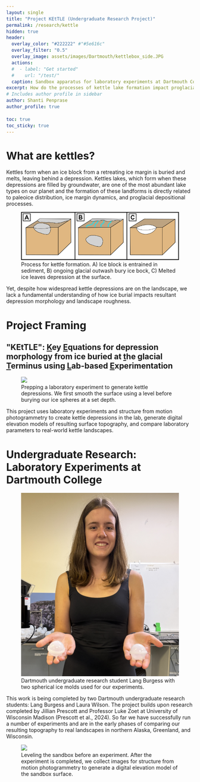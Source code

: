```yaml
---
layout: single
title: "Project KEtTLE (Undergraduate Research Project)"
permalink: /research/kettle
hidden: true
header:
  overlay_color: "#222222" #"#5e616c"
  overlay_filter: "0.5"
  overlay_image: assets/images/Dartmouth/kettlebox_side.JPG
  actions:
  #  - label: "Get started"
  #    url: "/test/"
  caption: Sandbox apparatus for laboratory experiments at Dartmouth College
excerpt: How do the processes of kettle lake formation impact proglacial landscape roughness?
# Includes author profile in sidebar
author: Shanti Penprase
author_profile: true

toc: true
toc_sticky: true    
---
```

# What are kettles?
Kettles form when an ice block from a retreating ice margin is buried and melts, leaving behind a depression. Kettles lakes, which form when these depressions are filled by groundwater, are one of the most abundant lake types on our planet and the formation of these landforms is directly related to paleoice distribution, ice margin dynamics, and proglacial depositional processes.


<figure class="single">
	<img src="/assets/images/Kettle Formation Diagram_only kettles.png">
	<figcaption> Process for kettle formation. A) Ice block is entrained in sediment, B) ongoing glacial outwash bury ice bock, C) Melted ice leaves depression at the surface. </figcaption>
</figure>

Yet, despite how widespread kettle depressions are on the landscape, we lack a fundamental understanding of how ice burial impacts resultant depression morphology and landscape roughness.
# Project Framing
## "KEtTLE": <u>K</u>ey <u>E</u>quations for depression morphology from ice buried at <u>t</u>he glacial <u>T</u>erminus using <u>L</u>ab-based <u>E</u>xperimentation
<figure class="single">
	<img src="/assets/images/Dartmouth/kettlebox_prep.JPG">
	<figcaption> Prepping a laboratory experiment to generate kettle depressions. We first smooth the surface using a level before burying our ice spheres at a set depth.  </figcaption>
</figure>
This project uses laboratory experiments and structure from motion photogrammetry to create kettle depressions in the lab, generate digital elevation models of resulting surface topography, and compare laboratory parameters to real-world kettle landscapes.

# Undergraduate Research: Laboratory Experiments at Dartmouth College

<figure class="single">
	<img src="/assets/images/Dartmouth/Lang_icespheres.JPG" alt="Lang with spheres">
	<figcaption> Dartmouth undergraduate research student Lang Burgess with two spherical ice molds used for our experiments. </figcaption>
</figure>

This work is being completed by two Dartmouth undergraduate research students: Lang Burgess and Laura Wilson. The project builds upon research completed by Jillian Prescott and Professor Luke Zoet at University of Wisconsin Madison (Prescott et al., 2024). So far we have successfully run a number of experiments and are in the early phases of comparing our resulting topography to real landscapes in northern Alaska, Greenland, and Wisconsin.

<figure class="single">
	<img src="/assets/images/Dartmouth/kettlebox_prep2.JPG">
	<figcaption> Leveling the sandbox before an experiment. After the experiment is completed, we collect images for structure from motion photogrammetry to generate a digital elevation model of the sandbox surface. </figcaption>
</figure>








